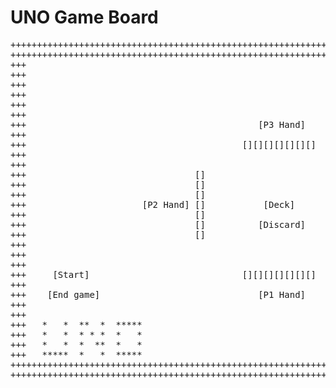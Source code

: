 # UNO Game Board #

<pre>
++++++++++++++++++++++++++++++++++++++++++++++++++++++++++++++++++++++++++++++++++++++++++++++++++++++
++++++++++++++++++++++++++++++++++++++++++++++++++++++++++++++++++++++++++++++++++++++++++++++++++++++
+++                                                                                                +++
+++                                                                                                +++
+++                                                                                                +++
+++                                                                                                +++
+++                                                                                                +++
+++                                                                                                +++
+++                                            [P3 Hand]                                           +++
+++                                                                                                +++
+++                                         [][][][][][][]                                         +++
+++                                                                                                +++
+++                                                                                                +++
+++                                []                               []                             +++
+++                                []                               []                             +++
+++                                []                               []                             +++
+++                      [P2 Hand] []           [Deck]              [] [P4 Hand]                   +++
+++                                []                               []                             +++
+++                                []          [Discard]            []                             +++
+++                                []                               []                             +++
+++                                                                                                +++
+++                                                                                                +++
+++                                                                                                +++
+++     [Start]                             [][][][][][][]                                         +++
+++                                                                 [Play]                         +++
+++    [End game]                              [P1 Hand]            [Draw]                         +++
+++                                                                 [UNO!]                         +++
+++                                                                                                +++
+++   *   *  **  *  *****                                                                          +++
+++   *   *  * * *  *   *                                                                          +++
+++   *   *  *  **  *   *                                                                          +++
+++   *****  *   *  *****                                                                          +++
++++++++++++++++++++++++++++++++++++++++++++++++++++++++++++++++++++++++++++++++++++++++++++++++++++++
++++++++++++++++++++++++++++++++++++++++++++++++++++++++++++++++++++++++++++++++++++++++++++++++++++++
</pre>

